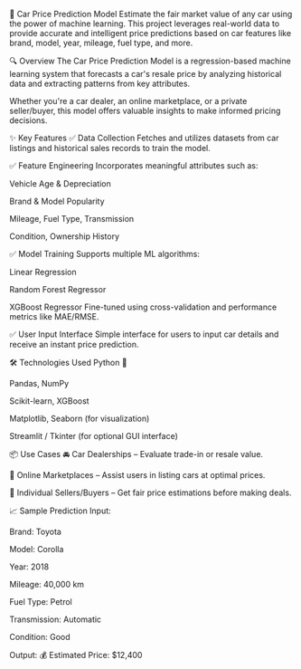 🚗 Car Price Prediction Model
Estimate the fair market value of any car using the power of machine learning. This project leverages real-world data to provide accurate and intelligent price predictions based on car features like brand, model, year, mileage, fuel type, and more.

🔍 Overview
The Car Price Prediction Model is a regression-based machine learning system that forecasts a car's resale price by analyzing historical data and extracting patterns from key attributes.

Whether you're a car dealer, an online marketplace, or a private seller/buyer, this model offers valuable insights to make informed pricing decisions.

✨ Key Features
✅ Data Collection
Fetches and utilizes datasets from car listings and historical sales records to train the model.

✅ Feature Engineering
Incorporates meaningful attributes such as:

Vehicle Age & Depreciation

Brand & Model Popularity

Mileage, Fuel Type, Transmission

Condition, Ownership History

✅ Model Training
Supports multiple ML algorithms:

Linear Regression

Random Forest Regressor

XGBoost Regressor
Fine-tuned using cross-validation and performance metrics like MAE/RMSE.

✅ User Input Interface
Simple interface for users to input car details and receive an instant price prediction.

🛠️ Technologies Used
Python 🐍

Pandas, NumPy

Scikit-learn, XGBoost

Matplotlib, Seaborn (for visualization)

Streamlit / Tkinter (for optional GUI interface)

📦 Use Cases
🚘 Car Dealerships – Evaluate trade-in or resale value.

🛒 Online Marketplaces – Assist users in listing cars at optimal prices.

🧾 Individual Sellers/Buyers – Get fair price estimations before making deals.

📈 Sample Prediction
Input:

Brand: Toyota

Model: Corolla

Year: 2018

Mileage: 40,000 km

Fuel Type: Petrol

Transmission: Automatic

Condition: Good

Output:
💰 Estimated Price: $12,400

